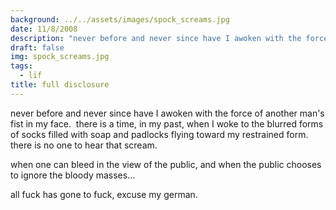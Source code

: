 ```yaml
---
background: ../../assets/images/spock_screams.jpg
date: 11/8/2008
description: "never before and never since have I awoken with the force of another man's fist in my face\_ there is..."
draft: false
img: spock_screams.jpg
tags:
  - lïf
title: full disclosure
---
```


never before and never since have I awoken with the force of another man's fist in my face.  there is a time, in my past, when I woke to the blurred forms of socks filled with soap and padlocks flying toward my restrained form.  there is no one to hear that scream.

when one can bleed in the view of the public, and when the public chooses to ignore the bloody masses...

all fuck has gone to fuck, excuse my german.
